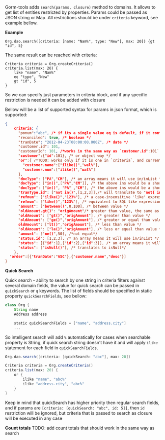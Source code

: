 Gorm-tools adds `search(params, closure)` method to domains. It allows to get list of entities restricted by
properties. Params could be passed as JSON string or Map. All restrictions should be under `criteria` keyword, see example 
bellow.

**Example**

```
Org.dao.search([criteria: [name: "Nam%", type: "New"], max: 20]) {gt "id", 5}
```

The same result can be reached with criteria:

```
Criteria criteria = Org.createCriteria()
criteria.list(max: 20) {
    like "name", "Nam%"
    eq "type", "New"
    gt "id", 5
}
```

So we can specify just parameters in criteria block, and if any specific restriction is needed it can be added
with closure

Bellow will be a list of supported syntax for params in json format, which is supported:

```json
{
    criteria: {
      "ponum":"abc", /* if its a single value eq is default, if it contains % then it uses ilike */
      "reconciled": true, /* boolean */
      "tranDate": "2012-04-23T00:00:00.000Z", /* date */
      "customer.id": 101, 
      "customerId": 101, /*works in the same way as `customer.id":101` */
      "customer":{"id":101}, /* or object way */
      "or":{ /*TODO: works only if it is one in `criteria`, and currently only on first level*/
        "customer.name":["ilike()","wal%"],
        "customer.num":["ilike()","wal%"]
      },
      "docType": ["PA","CM"], /* an array means it will use in/inList */  
      "docType": ["in()",["PA","CM"]], /* the above ins would be a short cut for this*/
      "docType": ["in()", "PA" ,"CM"], /* the above ins would be a short cut for this*/
      "tranType.id": ["not in()",[1,2,3]],/* will translate to "not{ in("tranType.id",[1,2,3])]" */
      "refnum": ["ilike()","123%"], /* a case-insensitive 'like' expression */
      "refnum": ["like()","123%"], /* equivalent to SQL like expression */
      "amount": ["between()",0,100], /* between value */
      "oldAmount.gt()": "origAmount"/* greater than value, the same as bellow*/
      "oldAmount": ["gt()","origAmount"], /* greater than value */
      "oldAmount": ["ge()","origAmount"], /* greater or equal than value */"
      oldAmount": ["lt()","origAmount"], /* less than value */
      "oldAmount": ["le()","origAmount"], /* less or equal than value */
      "amount": ["ne()",50], /*not equal*/
      "status.id": [1,2,3], /* an array means it will use in/inList */
      "status": [{"id":1},{"id":2},{"id":3}], /* an array means it will use in/inList */
      "status": ["isNull()"], /* translates to isNull*/
    },
  "order":[{"tranDate":"ASC"},{"customer.name","desc"}]
}
```
**Quick Search**

Quick search - ability to search by one string in criteria filters against several domain fields, the value for quick
search can be passed in `quickSearch` or `q` keywords. The list of fields should be specified in static property `quickSearchFields`, see bellow:

```groovy
class Org {
	String name
    Address address

    static quickSearchFields = ["name", "address.city"]
    ...

```
So intelligent search will add `%` automatically for cases when searchable property is String, if quick search string doesn't have it and will apply `ilike` statement
for each field in `quickSearchFields`.

```groovy
Org.dao.search([criteria: [quickSearch: "abc"], max: 20])

```

```groovy
Criteria criteria = Org.createCriteria()
criteria.list(max: 20) {
    or {
        ilike "name", "abc%"
        ilike "address.city", "abc%"
    }
}
```
Keep in mind that quickSearch has higher priority then regular search fields, and if params are 
`[criteria: [quickSearch: "abc", id: 5]]`, then `id` restriction will be ignored, but criteria that is passed to search
as closure will be executed in any case

**Count totals**
TODO: add count totals that should work in the same way as search